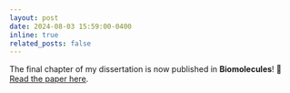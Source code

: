 ```yaml
---
layout: post
date: 2024-08-03 15:59:00-0400
inline: true
related_posts: false
---
```


The final chapter of my dissertation is now published in __Biomolecules__! :tada: [Read the paper here](https://doi.org/10.3390/biom14080944).

